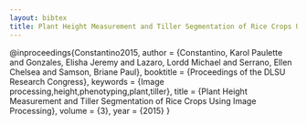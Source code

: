 ```yaml
---
layout: bibtex
title: Plant Height Measurement and Tiller Segmentation of Rice Crops Using Image Processing
---
```


@inproceedings{Constantino2015,
    author = {Constantino, Karol Paulette and Gonzales, Elisha Jeremy and Lazaro, Lordd Michael and Serrano, Ellen Chelsea and Samson, Briane Paul},
    booktitle = {Proceedings of the DLSU Research Congress},
    keywords = {Image processing,height,phenotyping,plant,tiller},
    title = {Plant Height Measurement and Tiller Segmentation of Rice Crops Using Image Processing},
    volume = {3},
    year = {2015}
}

